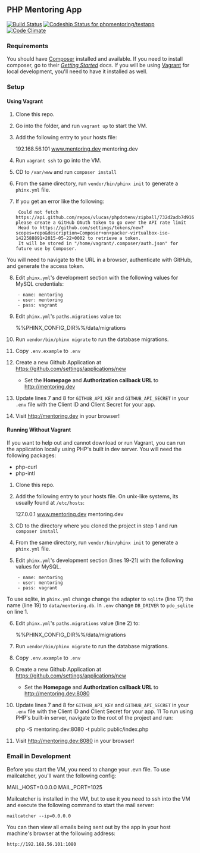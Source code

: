 ## PHP Mentoring App

[![Build Status](https://travis-ci.org/phpmentoring/webapp.svg?branch=master)](https://travis-ci.org/phpmentoring/webapp)
[![Codeship Status for phpmentoring/testapp](https://codeship.com/projects/a10984a0-df3f-0132-12f0-767a4e17443c/status?branch=master)](https://codeship.com/projects/80502)
[![Code Climate](https://codeclimate.com/github/phpmentoring/webapp/badges/gpa.svg)](https://codeclimate.com/github/phpmentoring/webapp)

### Requirements

You should have [Composer](http://getcomposer.org) installed and available. If you need to install composer, go to their _[Getting Started](https://getcomposer.org/doc/00-intro.md)_ docs. If you will be using [Vagrant](http://vagrantup.com) for local development, you'll need to have it installed as well.

### Setup

#### Using Vagrant

1. Clone this repo.
2. Go into the folder, and run `vagrant up` to start the VM.
3. Add the following entry to your hosts file: 

    192.168.56.101    www.mentoring.dev mentoring.dev

4. Run `vagrant ssh` to go into the VM.
5. CD to `/var/www` and run `composer install`
6. From the same directory, run `vendor/bin/phinx init` to generate a `phinx.yml` file.
7. If you get an error like the following:

        Could not fetch https://api.github.com/repos/vlucas/phpdotenv/zipball/732d2adb7d916c9593b9d58c3b0d9ebefead07aa, please create a GitHub OAuth token to go over the API rate limit
        Head to https://github.com/settings/tokens/new?scopes=repo&description=Composer+on+packer-virtualbox-iso-1422588891+2015-05-22+0002 to retrieve a token.
        It will be stored in "/home/vagrant/.composer/auth.json" for future use by Composer.
        
You will need to navigate to the URL in a browser, authenticate with GitHub, and generate the access token.

8. Edit `phinx.yml`'s development section with the following values for MySQL credentials:

```{.yaml}
    - name: mentoring
    - user: mentoring
    - pass: vagrant
```

9. Edit `phinx.yml`'s `paths.migrations` value to: 

    %%PHINX_CONFIG_DIR%%/data/migrations

10. Run `vendor/bin/phinx migrate` to run the database migrations.
11. Copy `.env.example` to `.env`
12. Create a new Github Application at <https://github.com/settings/applications/new>
    - Set the **Homepage** and **Authorization callback URL** to <http://mentoring.dev>
13. Update lines 7 and 8 for `GITHUB_API_KEY` and `GITHUB_API_SECRET` in your `.env` file with the Client ID and Client Secret for your app.
14. Visit <http://mentoring.dev> in your browser!

#### Running Without Vagrant

If you want to help out and cannot download or run Vagrant, you can run the application locally using PHP's built in dev server. You will need the following packages:

* php-curl
* php-intl

1. Clone this repo.
2. Add the following entry to your hosts file. On unix-like systems, its usually found at `/etc/hosts`: 

    127.0.0.1    www.mentoring.dev mentoring.dev


3. CD to the directory where you cloned the project in step 1 and run `composer install`
4. From the same directory, run `vendor/bin/phinx init` to generate a `phinx.yml` file.
5. Edit `phinx.yml`'s development section (lines 19-21) with the following values for MySQL.

```{.yaml}
    - name: mentoring
    - user: mentoring
    - pass: vagrant
```

To use sqlite, in `phinx.yml` change change the adapter to `sqlite` (line 17) the name (line 19) to `data/mentoring.db`. In `.env` change `DB_DRIVER` to `pdo_sqlite` on line 1.

6. Edit `phinx.yml`'s `paths.migrations` value (line 2) to: 

    %%PHINX_CONFIG_DIR%%/data/migrations

7. Run `vendor/bin/phinx migrate` to run the database migrations.
8. Copy `.env.example` to `.env`
9. Create a new Github Application at <https://github.com/settings/applications/new>
    - Set the **Homepage** and **Authorization callback URL** to <http://mentoring.dev:8080>
10. Update lines 7 and 8 for `GITHUB_API_KEY` and `GITHUB_API_SECRET` in your `.env` file with the Client ID and Client Secret for your app.
11 To run using PHP's built-in server, navigate to the root of the project and run:
   
    php -S mentoring.dev:8080 -t public public/index.php
   
12. Visit <http://mentoring.dev:8080> in your browser!


### Email in Development

Before you start the VM, you need to change your .evn file. To use mailcatcher, you'll want the following config:

MAIL_HOST=0.0.0.0
MAIL_PORT=1025

Mailcatcher is installed in the VM, but to use it you need to ssh into the VM and execute the following command to start the mail server:

`mailcatcher --ip=0.0.0.0`

You can then view all emails being sent out by the app in your host machine's browser at the following address:

`http://192.168.56.101:1080`
